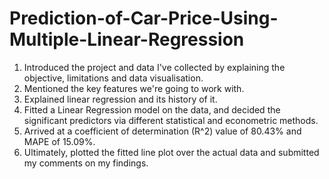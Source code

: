 # Prediction-of-Car-Price-Using-Multiple-Linear-Regression
1) Introduced the project and data I've collected by explaining the objective, limitations and data visualisation.
2) Mentioned the key features we're going to work with.
3) Explained linear regression and its history of it.
4) Fitted a Linear Regression model on the data, and decided the significant predictors via different statistical and econometric methods.
5) Arrived at a coefficient of determination (R^2) value of 80.43% and MAPE of 15.09%.
6) Ultimately, plotted the fitted line plot over the actual data and submitted my comments on my findings.
